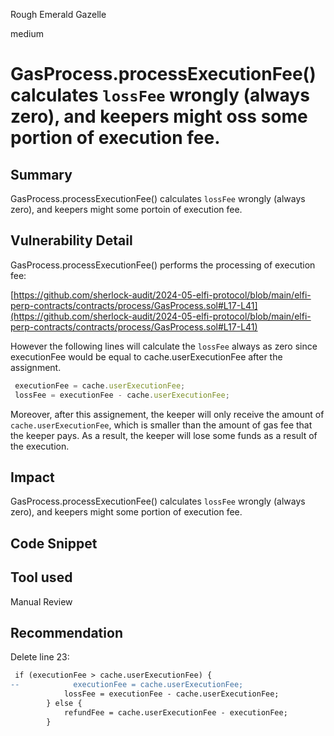 Rough Emerald Gazelle

medium

# GasProcess.processExecutionFee() calculates ``lossFee`` wrongly (always zero), and keepers might  oss some portion of execution fee.

## Summary
GasProcess.processExecutionFee() calculates ``lossFee`` wrongly (always zero), and keepers might some portoin of execution fee.

## Vulnerability Detail

GasProcess.processExecutionFee() performs the processing of execution fee: 

[https://github.com/sherlock-audit/2024-05-elfi-protocol/blob/main/elfi-perp-contracts/contracts/process/GasProcess.sol#L17-L41](https://github.com/sherlock-audit/2024-05-elfi-protocol/blob/main/elfi-perp-contracts/contracts/process/GasProcess.sol#L17-L41)

However the following lines will calculate the ``lossFee`` always as zero since executionFee would be equal to cache.userExecutionFee after the assignment. 

```javascript
 executionFee = cache.userExecutionFee;
 lossFee = executionFee - cache.userExecutionFee;
```

Moreover, after this assignement, the keeper will only receive the amount of ``cache.userExecutionFee``, which is smaller than the amount of gas fee that the keeper pays. As a result, the keeper will lose some funds as a result of the execution.



## Impact

GasProcess.processExecutionFee() calculates ``lossFee`` wrongly (always zero), and keepers might some portion of execution fee.

## Code Snippet

## Tool used

Manual Review

## Recommendation
Delete line 23:

```diff
 if (executionFee > cache.userExecutionFee) {
--            executionFee = cache.userExecutionFee;
            lossFee = executionFee - cache.userExecutionFee;
        } else {
            refundFee = cache.userExecutionFee - executionFee;
        }
```
